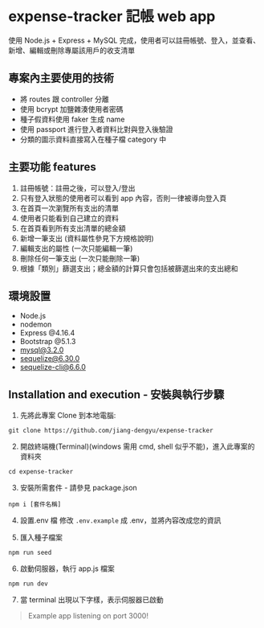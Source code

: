 # expense-tracker 記帳 web app

使用 Node.js + Express + MySQL 完成，使用者可以註冊帳號、登入，並查看、新增、編輯或刪除專屬該用戶的收支清單

## 專案內主要使用的技術

- 將 routes 跟 controller 分離
- 使用 bcrypt 加鹽雜湊使用者密碼
- 種子假資料使用 faker 生成 name
- 使用 passport 進行登入者資料比對與登入後驗證
- 分類的圖示資料直接寫入在種子檔 category 中

## 主要功能 features

1. 註冊帳號：註冊之後，可以登入/登出
2. 只有登入狀態的使用者可以看到 app 內容，否則一律被導向登入頁
3. 在首頁一次瀏覽所有支出的清單
4. 使用者只能看到自己建立的資料
5. 在首頁看到所有支出清單的總金額
6. 新增一筆支出 (資料屬性參見下方規格說明)
7. 編輯支出的屬性 (一次只能編輯一筆)
8. 刪除任何一筆支出 (一次只能刪除一筆)
9. 根據「類別」篩選支出；總金額的計算只會包括被篩選出來的支出總和

## 環境設置

- Node.js
- nodemon
- Express @4.16.4
- Bootstrap @5.1.3
- mysql@3.2.0
- sequelize@6.30.0
- sequelize-cli@6.6.0

## Installation and execution - 安裝與執行步驟

1. 先將此專案 Clone 到本地電腦:

```
git clone https://github.com/jiang-dengyu/expense-tracker
```

2. 開啟終端機(Terminal)(windows 需用 cmd, shell 似乎不能)，進入此專案的資料夾

```
cd expense-tracker
```

3. 安裝所需套件 - 請參見 package.json

```
npm i [套件名稱]
```

4. 設置.env 檔
   修改 `.env.example` 成 .env，並將內容改成您的資訊

5. 匯入種子檔案

```
npm run seed
```

6. 啟動伺服器，執行 app.js 檔案

```
npm run dev
```

7. 當 terminal 出現以下字樣，表示伺服器已啟動

> Example app listening on port 3000!
